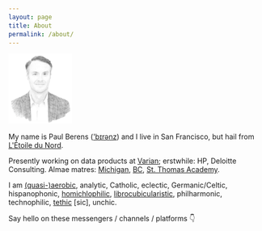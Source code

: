 ```yaml
---
layout: page
title: About
permalink: /about/
---
```

<img src="/assets/images/pmb.sketch.png" width="25%" height="25%">

My name is Paul Berens (<a href="https://en-audio.howtopronounce.com/9b50d7492defb6a92d2f90480138e864.mp3">'bɪrənz</a>) and I live in San Francisco, but hail from [L'Étoile du Nord](/minnesota).

Presently working on data products at <a href="https://varian.com" target="_blank">Varian</a>; erstwhile: HP, Deloitte Consulting. Almae matres: <a href="https://michiganross.umich.edu/" target="_blank">Michigan</a>, <a href="https://www.bc.edu" target="_blank">BC</a>, <a href="https://www.thewrap.com/wp-content/uploads/2016/05/Top-Gun-Cast.png" target="_blank">St. Thomas Academy</a>.

I am <a href="https://www.strava.com/athletes/berenzino" target="_blank">(quasi-)aerobic</a>, analytic, Catholic, eclectic, Germanic/Celtic, hispanophonic, <a href="https://twitter.com/KarlTheFog" target="_blank">homichlophilic</a>, [librocubicularistic](/books), philharmonic, technophilic, <a href="https://www.hbo.com/silicon-valley/season-6/5-tethics/tethics" target="_blank">tethic</a> [sic], unchic.

Say hello on these messengers / channels / platforms &#128071;

<a href="https://angel.co/berens" target="_blank"><i class="fab fa-angellist"></i></a>&nbsp;&nbsp;&nbsp;
<a href="https://keybase.io/berens" target="_blank"><i class="fab fa-keybase"></i></a>&nbsp;&nbsp;&nbsp;
<a href="https://www.linkedin.com/in/berensp" target="_blank"><i class="fab fa-linkedin-in"></i></a>&nbsp;&nbsp;&nbsp;
<a rel="me" href="https://mastodon.social/@berens" target="_blank"><i class="fab fa-mastodon"></i></a>&nbsp;&nbsp;&nbsp;
<a href="https://signal.org/install" target="_blank"><i class="fas fa-signal"></i></a>&nbsp;&nbsp;&nbsp;
<a href="https://twitter.com/berensp" target="_blank"><i class="fab fa-twitter"></i></a>
